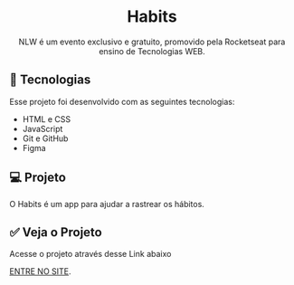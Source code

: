 <h1 align="center"> Habits </h1>

<p align="center">
NLW é um evento exclusivo e gratuito, promovido pela Rocketseat para ensino de Tecnologias WEB.
<br/>

## 🚀 Tecnologias

Esse projeto foi desenvolvido com as seguintes tecnologias:

- HTML e CSS
- JavaScript
- Git e GitHub
- Figma

## 💻 Projeto

O Habits é um app para ajudar a rastrear os hábitos.

## ✅ Veja o Projeto

Acesse o projeto através desse Link abaixo

[ENTRE NO SITE](https://habits-control.vercel.app/).
